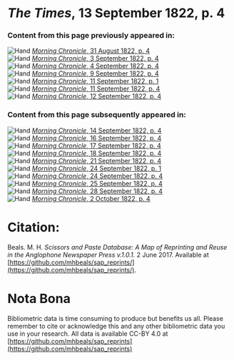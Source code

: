 # *The Times*, 13 September 1822, p. 4  
  
### Content from this page previously appeared in:  
![Hand](http://scissorsandpaste.net/wp-content/uploads/2017/06/smallhandpointer.png) [*Morning Chronicle*, 31 August 1822, p. 4](https://mhbeals.github.io/sap_html/Morning-Chronicle/Morning-Chronicle-31-August-1822-p-4)  
![Hand](http://scissorsandpaste.net/wp-content/uploads/2017/06/smallhandpointer.png) [*Morning Chronicle*, 3 September 1822, p. 4](https://mhbeals.github.io/sap_html/Morning-Chronicle/Morning-Chronicle-3-September-1822-p-4)  
![Hand](http://scissorsandpaste.net/wp-content/uploads/2017/06/smallhandpointer.png) [*Morning Chronicle*, 4 September 1822, p. 4](https://mhbeals.github.io/sap_html/Morning-Chronicle/Morning-Chronicle-4-September-1822-p-4)  
![Hand](http://scissorsandpaste.net/wp-content/uploads/2017/06/smallhandpointer.png) [*Morning Chronicle*, 9 September 1822, p. 4](https://mhbeals.github.io/sap_html/Morning-Chronicle/Morning-Chronicle-9-September-1822-p-4)  
![Hand](http://scissorsandpaste.net/wp-content/uploads/2017/06/smallhandpointer.png) [*Morning Chronicle*, 11 September 1822, p. 1](https://mhbeals.github.io/sap_html/Morning-Chronicle/Morning-Chronicle-11-September-1822-p-1)  
![Hand](http://scissorsandpaste.net/wp-content/uploads/2017/06/smallhandpointer.png) [*Morning Chronicle*, 11 September 1822, p. 4](https://mhbeals.github.io/sap_html/Morning-Chronicle/Morning-Chronicle-11-September-1822-p-4)  
![Hand](http://scissorsandpaste.net/wp-content/uploads/2017/06/smallhandpointer.png) [*Morning Chronicle*, 12 September 1822, p. 4](https://mhbeals.github.io/sap_html/Morning-Chronicle/Morning-Chronicle-12-September-1822-p-4)  
  
### Content from this page subsequently appeared in:  
![Hand](http://scissorsandpaste.net/wp-content/uploads/2017/06/smallhandpointer.png) [*Morning Chronicle*, 14 September 1822, p. 4](https://mhbeals.github.io/sap_html/Morning-Chronicle/Morning-Chronicle-14-September-1822-p-4)  
![Hand](http://scissorsandpaste.net/wp-content/uploads/2017/06/smallhandpointer.png) [*Morning Chronicle*, 16 September 1822, p. 4](https://mhbeals.github.io/sap_html/Morning-Chronicle/Morning-Chronicle-16-September-1822-p-4)  
![Hand](http://scissorsandpaste.net/wp-content/uploads/2017/06/smallhandpointer.png) [*Morning Chronicle*, 17 September 1822, p. 4](https://mhbeals.github.io/sap_html/Morning-Chronicle/Morning-Chronicle-17-September-1822-p-4)  
![Hand](http://scissorsandpaste.net/wp-content/uploads/2017/06/smallhandpointer.png) [*Morning Chronicle*, 18 September 1822, p. 4](https://mhbeals.github.io/sap_html/Morning-Chronicle/Morning-Chronicle-18-September-1822-p-4)  
![Hand](http://scissorsandpaste.net/wp-content/uploads/2017/06/smallhandpointer.png) [*Morning Chronicle*, 21 September 1822, p. 4](https://mhbeals.github.io/sap_html/Morning-Chronicle/Morning-Chronicle-21-September-1822-p-4)  
![Hand](http://scissorsandpaste.net/wp-content/uploads/2017/06/smallhandpointer.png) [*Morning Chronicle*, 24 September 1822, p. 1](https://mhbeals.github.io/sap_html/Morning-Chronicle/Morning-Chronicle-24-September-1822-p-1)  
![Hand](http://scissorsandpaste.net/wp-content/uploads/2017/06/smallhandpointer.png) [*Morning Chronicle*, 24 September 1822, p. 4](https://mhbeals.github.io/sap_html/Morning-Chronicle/Morning-Chronicle-24-September-1822-p-4)  
![Hand](http://scissorsandpaste.net/wp-content/uploads/2017/06/smallhandpointer.png) [*Morning Chronicle*, 25 September 1822, p. 4](https://mhbeals.github.io/sap_html/Morning-Chronicle/Morning-Chronicle-25-September-1822-p-4)  
![Hand](http://scissorsandpaste.net/wp-content/uploads/2017/06/smallhandpointer.png) [*Morning Chronicle*, 28 September 1822, p. 4](https://mhbeals.github.io/sap_html/Morning-Chronicle/Morning-Chronicle-28-September-1822-p-4)  
![Hand](http://scissorsandpaste.net/wp-content/uploads/2017/06/smallhandpointer.png) [*Morning Chronicle*, 2 October 1822, p. 4](https://mhbeals.github.io/sap_html/Morning-Chronicle/Morning-Chronicle-2-October-1822-p-4)  


# Citation: 

Beals. M. H. *Scissors and Paste Database: A Map of Reprinting and Reuse in the Anglophone Newspaper Press v.1.0.1.* 2 June 2017. Available at [https://github.com/mhbeals/sap_reprints/](https://github.com/mhbeals/sap_reprints/). 

# Nota Bona

Bibliometric data is time consuming to produce but benefits us all. Please remember to cite or acknowledge this and any other bibliometric data you use in your research. All data is available CC-BY 4.0 at [https://github.com/mhbeals/sap_reprints](https://github.com/mhbeals/sap_reprints)
